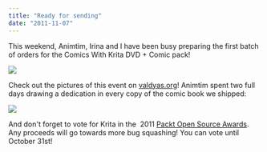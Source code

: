 ```yaml
---
title: "Ready for sending"
date: "2011-11-07"
---
```


This weekend, Animtim, Irina and I have been busy preparing the first batch of orders for the Comics With Krita DVD + Comic pack!

![](../images/comic-cover-pile.png)

Check out the pictures of this event on [valdyas.org](http://www.valdyas.org/fading/index.cgi/kde/krita-jiffy.html)! Animtim spent two full days drawing a dedication in every copy of the comic book we shipped:

![](../images/krita-jiffy-dedication.jpg)

And don't forget to vote for Krita in the  2011 [Packt Open Source Awards](http://www.packtpub.com/open-source-awards-home?utm_source=updated_banner&utm_medium=homepage_banner&utm_campaign=unique_banner). Any proceeds will go towards more bug squashing! You can vote until October 31st!
